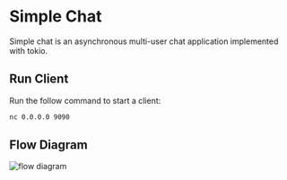 # Simple Chat

Simple chat is an asynchronous multi-user chat application implemented with tokio.



## Run Client

Run the follow command to start a client:

```bash
nc 0.0.0.0 9090
```



## Flow Diagram

![flow diagram](https://hedonspace.oss-cn-beijing.aliyuncs.com/img/image-20240603114636470.png)
